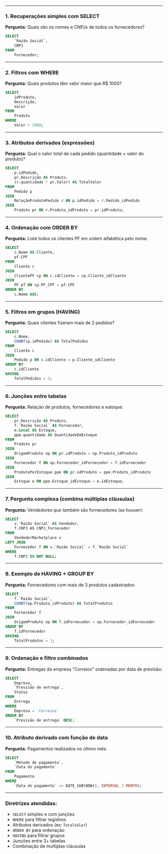 
---

### **1. Recuperações simples com SELECT**
**Pergunta:** Quais são os nomes e CNPJs de todos os fornecedores?
```sql
SELECT 
    `Razão Social`, 
    CNPJ 
FROM 
    Fornecedor;
```

---

### **2. Filtros com WHERE**
**Pergunta:** Quais produtos têm valor maior que R$ 1000?
```sql
SELECT 
    idProduto, 
    Descrição, 
    Valor 
FROM 
    Produto 
WHERE 
    Valor > 1000;
```

---

### **3. Atributos derivados (expressões)**
**Pergunta:** Qual o valor total de cada pedido (quantidade × valor do produto)?
```sql
SELECT 
    p.idPedido,
    pr.Descrição AS Produto,
    (r.quantidade * pr.Valor) AS TotalValor
FROM 
    Pedido p
JOIN 
    RelaçãoProdutoPedido r ON p.idPedido = r.Pedido_idPedido
JOIN 
    Produto pr ON r.Produto_idProduto = pr.idProduto;
```

---

### **4. Ordenação com ORDER BY**
**Pergunta:** Liste todos os clientes PF em ordem alfabética pelo nome.
```sql
SELECT 
    c.Nome AS Cliente, 
    pf.CPF 
FROM 
    Cliente c
JOIN 
    ClientePF cp ON c.idCliente = cp.Cliente_idCliente
JOIN 
    PF pf ON cp.PF_CPF = pf.CPF
ORDER BY 
    c.Nome ASC;
```

---

### **5. Filtros em grupos (HAVING)**
**Pergunta:** Quais clientes fizeram mais de 2 pedidos?
```sql
SELECT 
    c.Nome, 
    COUNT(p.idPedido) AS TotalPedidos
FROM 
    Cliente c
JOIN 
    Pedido p ON c.idCliente = p.Cliente_idCliente
GROUP BY 
    c.idCliente
HAVING 
    TotalPedidos > 2;
```

---

### **6. Junções entre tabelas**
**Pergunta:** Relação de produtos, fornecedores e estoque:
```sql
SELECT 
    pr.Descrição AS Produto,
    f.`Razão Social` AS Fornecedor,
    e.Local AS Estoque,
    ppe.quantidade AS QuantidadeEmEstoque
FROM 
    Produto pr
JOIN 
    OrigemProduto op ON pr.idProduto = op.Produto_idProduto
JOIN 
    Fornecedor f ON op.Fornecedor_idFornecedor = f.idFornecedor
JOIN 
    ProdutoPorEstoque ppe ON pr.idProduto = ppe.Produto_idProduto
JOIN 
    Estoque e ON ppe.Estoque_idEstoque = e.idEstoque;
```

---

### **7. Pergunta complexa (combina múltiplas cláusulas)**
**Pergunta:** Vendedores que também são fornecedores (se houver):
```sql
SELECT 
    v.`Razão Social` AS Vendedor, 
    f.CNPJ AS CNPJ_Fornecedor
FROM 
    VendederMarketplace v
LEFT JOIN 
    Fornecedor f ON v.`Razão Social` = f.`Razão Social`
WHERE 
    f.CNPJ IS NOT NULL;
```

---

### **8. Exemplo de HAVING + GROUP BY**
**Pergunta:** Fornecedores com mais de 3 produtos cadastrados:
```sql
SELECT 
    f.`Razão Social`, 
    COUNT(op.Produto_idProduto) AS TotalProdutos
FROM 
    Fornecedor f
JOIN 
    OrigemProduto op ON f.idFornecedor = op.Fornecedor_idFornecedor
GROUP BY 
    f.idFornecedor
HAVING 
    TotalProdutos > 3;
```

---

### **9. Ordenação e filtro combinados**
**Pergunta:** Entregas da empresa "Correios" ordenadas por data de previsão:
```sql
SELECT 
    Empresa, 
    `Previsão de entrega`, 
    Status
FROM 
    Entrega
WHERE 
    Empresa = 'Correios'
ORDER BY 
    `Previsão de entrega` DESC;
```

---

### **10. Atributo derivado com função de data**
**Pergunta:** Pagamentos realizados no último mês:
```sql
SELECT 
    `Método de pagamento`, 
    `Data do pagamento`
FROM 
    Pagamento
WHERE 
    `Data do pagamento` >= DATE_SUB(NOW(), INTERVAL 1 MONTH);
```

---

### **Diretrizes atendidas:**
- `SELECT` simples e com junções
- `WHERE` para filtrar registros
- Atributos derivados (ex: `TotalValor`)
- `ORDER BY` para ordenação
- `HAVING` para filtrar grupos
- Junções entre 3+ tabelas
- Combinação de múltiplas cláusulas

